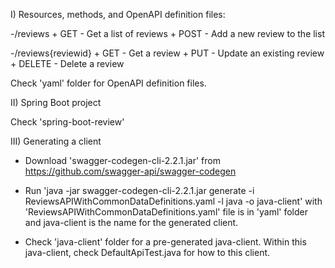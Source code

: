 I) Resources, methods, and OpenAPI definition files:

-/reviews
	+ GET - Get a list of reviews
	+ POST - Add a new review to the list
	
-/reviews{reviewid}
	+ GET - Get a review
	+ PUT - Update an existing review
	+ DELETE - Delete a review
  
 Check 'yaml' folder for OpenAPI definition files.
  
II) Spring Boot project

Check 'spring-boot-review'

III) Generating a client

- Download 'swagger-codegen-cli-2.2.1.jar' from https://github.com/swagger-api/swagger-codegen
- Run 'java -jar swagger-codegen-cli-2.2.1.jar generate -i ReviewsAPIWithCommonDataDefinitions.yaml -l java -o java-client'
with 'ReviewsAPIWithCommonDataDefinitions.yaml' file is in 'yaml' folder and java-client is the name for the generated client.

- Check 'java-client' folder for a pre-generated java-client. Within this java-client, check DefaultApiTest.java for how to this client.
